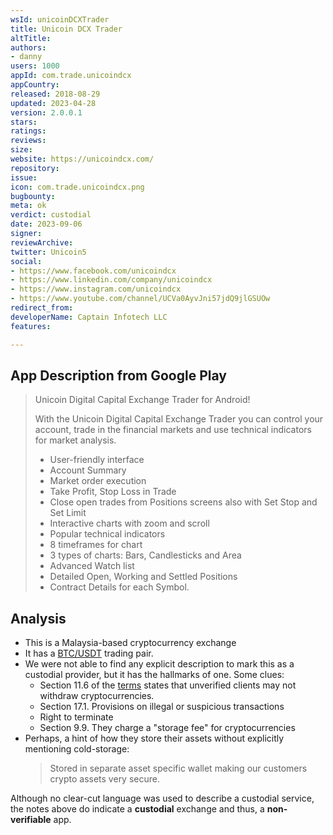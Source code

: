 ```yaml
---
wsId: unicoinDCXTrader
title: Unicoin DCX Trader
altTitle: 
authors:
- danny
users: 1000
appId: com.trade.unicoindcx
appCountry: 
released: 2018-08-29
updated: 2023-04-28
version: 2.0.0.1
stars: 
ratings: 
reviews: 
size: 
website: https://unicoindcx.com/
repository: 
issue: 
icon: com.trade.unicoindcx.png
bugbounty: 
meta: ok
verdict: custodial
date: 2023-09-06
signer: 
reviewArchive: 
twitter: Unicoin5
social:
- https://www.facebook.com/unicoindcx
- https://www.linkedin.com/company/unicoindcx
- https://www.instagram.com/unicoindcx
- https://www.youtube.com/channel/UCVa0AyvJni57jdQ9jlGSUOw
redirect_from: 
developerName: Captain Infotech LLC
features: 

---
```


## App Description from Google Play

> Unicoin Digital Capital Exchange Trader for Android!
>
> With the Unicoin Digital Capital Exchange Trader you can control your account, trade in the financial markets and use technical indicators for market analysis.
>
> - User-friendly interface
> - Account Summary
> - Market order execution
> - Take Profit, Stop Loss in Trade
> - Close open trades from Positions screens also with Set Stop and Set Limit
> - Interactive charts with zoom and scroll
> - Popular technical indicators
> - 8 timeframes for chart
> - 3 types of charts: Bars, Candlesticks and Area
> - Advanced Watch list
> - Detailed Open, Working and Settled Positions
> - Contract Details for each Symbol.

## Analysis 

- This is a Malaysia-based cryptocurrency exchange
- It has a [BTC/USDT](https://trade.unicoindcx.com/trade/BTCUSDT) trading pair.
- We were not able to find any explicit description to mark this as a custodial provider, but it has the hallmarks of one. Some clues: 
  - Section 11.6 of the [terms](https://www.unicoindcx.com/client-agreement) states that unverified clients may not withdraw cryptocurrencies.
  - Section 17.1. Provisions on illegal or suspicious transactions
  - Right to terminate
  - Section 9.9. They charge a "storage fee" for cryptocurrencies
- Perhaps, a hint of how they store their assets without explicitly mentioning cold-storage:
  > Stored in separate asset specific wallet making our customers crypto assets very secure.

Although no clear-cut language was used to describe a custodial service, the notes above do indicate a **custodial** exchange and thus, a **non-verifiable** app.